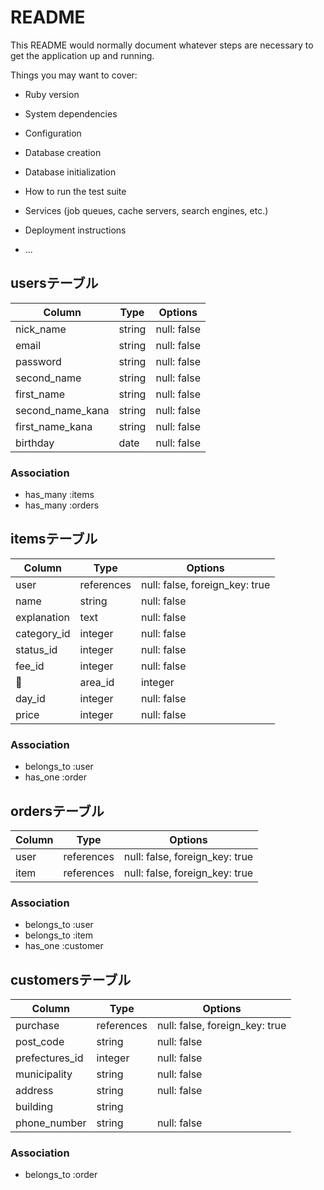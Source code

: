 # README

This README would normally document whatever steps are necessary to get the
application up and running.

Things you may want to cover:

* Ruby version

* System dependencies

* Configuration

* Database creation

* Database initialization

* How to run the test suite

* Services (job queues, cache servers, search engines, etc.)

* Deployment instructions

* ...

## usersテーブル

| Column           | Type   | Options     |
| ---------------- | ------ | ----------- |
| nick_name        | string | null: false |
| email            | string | null: false |
| password         | string | null: false |
| second_name      | string | null: false |
| first_name       | string | null: false |
| second_name_kana | string | null: false |
| first_name_kana  | string | null: false |
| birthday         | date   | null: false |

### Association

- has_many :items
- has_many :orders

## itemsテーブル

| Column      | Type       | Options                        |
| ----------- | ---------- | ------------------------------ |
| user        | references | null: false, foreign_key: true |
| name        | string     | null: false                    |
| explanation | text       | null: false                    |
| category_id | integer    | null: false                    |
| status_id   | integer    | null: false                    |
| fee_id      | integer    | null: false                    |
| area_id     | integer    | null: false                    |
| day_id      | integer    | null: false                    |
| price       | integer    | null: false                    |

### Association

- belongs_to :user
- has_one :order

## ordersテーブル

| Column      | Type       | Options                        |
| ----------- | ---------- | ------------------------------ |
| user        | references | null: false, foreign_key: true |
| item        | references | null: false, foreign_key: true |

### Association

- belongs_to :user
- belongs_to :item
- has_one :customer

## customersテーブル

| Column         | Type       | Options                     
| -------------- | ---------- | ------------------------------ |
| purchase       | references | null: false, foreign_key: true |
| post_code      | string     | null: false                    |
| prefectures_id | integer    | null: false                    |
| municipality   | string     | null: false                    |
| address        | string     | null: false                    |
| building       | string     |                                |
| phone_number   | string     | null: false                    |

### Association

- belongs_to :order
